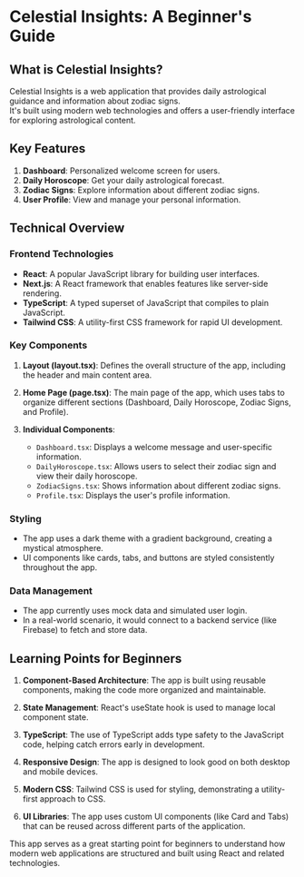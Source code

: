 # Celestial Insights: A Beginner's Guide

## What is Celestial Insights?

Celestial Insights is a web application that provides daily astrological guidance and information about zodiac signs.  
It's built using modern web technologies and offers a user-friendly interface for exploring astrological content.

## Key Features

1. **Dashboard**: Personalized welcome screen for users.
2. **Daily Horoscope**: Get your daily astrological forecast.
3. **Zodiac Signs**: Explore information about different zodiac signs.
4. **User Profile**: View and manage your personal information.

## Technical Overview

### Frontend Technologies
- **React**: A popular JavaScript library for building user interfaces.
- **Next.js**: A React framework that enables features like server-side rendering.
- **TypeScript**: A typed superset of JavaScript that compiles to plain JavaScript.
- **Tailwind CSS**: A utility-first CSS framework for rapid UI development.

### Key Components

1. **Layout (layout.tsx)**: Defines the overall structure of the app, including the header and main content area.

2. **Home Page (page.tsx)**: The main page of the app, which uses tabs to organize different sections (Dashboard, Daily Horoscope, Zodiac Signs, and Profile).

3. **Individual Components**:
   - `Dashboard.tsx`: Displays a welcome message and user-specific information.
   - `DailyHoroscope.tsx`: Allows users to select their zodiac sign and view their daily horoscope.
   - `ZodiacSigns.tsx`: Shows information about different zodiac signs.
   - `Profile.tsx`: Displays the user's profile information.

### Styling
- The app uses a dark theme with a gradient background, creating a mystical atmosphere.
- UI components like cards, tabs, and buttons are styled consistently throughout the app.

### Data Management
- The app currently uses mock data and simulated user login.
- In a real-world scenario, it would connect to a backend service (like Firebase) to fetch and store data.

## Learning Points for Beginners

1. **Component-Based Architecture**: The app is built using reusable components, making the code more organized and maintainable.

2. **State Management**: React's useState hook is used to manage local component state.

3. **TypeScript**: The use of TypeScript adds type safety to the JavaScript code, helping catch errors early in development.

4. **Responsive Design**: The app is designed to look good on both desktop and mobile devices.

5. **Modern CSS**: Tailwind CSS is used for styling, demonstrating a utility-first approach to CSS.

6. **UI Libraries**: The app uses custom UI components (like Card and Tabs) that can be reused across different parts of the application.

This app serves as a great starting point for beginners to understand how modern web applications are structured and built using React and related technologies.